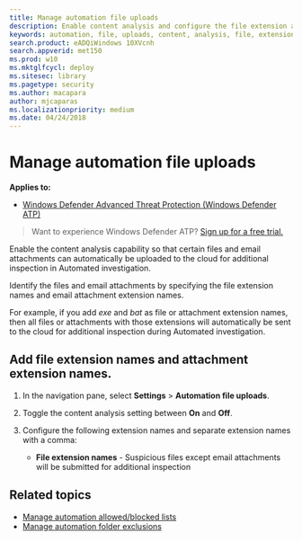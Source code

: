 ```yaml
---
title: Manage automation file uploads
description: Enable content analysis and configure the file extension and email attachment extensions that will be sumitted for analysis
keywords: automation, file, uploads, content, analysis, file, extension, email, attachment
search.product: eADQiWindows 10XVcnh
search.appverid: met150
ms.prod: w10
ms.mktglfcycl: deploy
ms.sitesec: library
ms.pagetype: security
ms.author: macapara
author: mjcaparas
ms.localizationpriority: medium
ms.date: 04/24/2018
---
```


# Manage automation file uploads

**Applies to:**


- [Windows Defender Advanced Threat Protection (Windows Defender ATP)](https://wincom.blob.core.windows.net/documents/Windows10_Commercial_Comparison.pdf)



>Want to experience Windows Defender ATP? [Sign up for a free trial.](https://www.microsoft.com/en-us/WindowsForBusiness/windows-atp?ocid=docs-wdatp-automationefileuploads-abovefoldlink)

Enable the content analysis capability so that certain files and email attachments can automatically be uploaded to the cloud for additional inspection in Automated investigation.

Identify the files and email attachments by specifying the file extension names and email attachment extension names. 

For example, if you add *exe* and *bat* as file or attachment extension names, then all files or attachments with those extensions will automatically be sent to the cloud for additional inspection during Automated investigation. 

## Add file extension names and attachment extension names.

1. In the navigation pane, select **Settings** > **Automation file uploads**. 

2. Toggle the content analysis setting between **On** and **Off**.

3. Configure the following extension names and separate extension names with a comma:
   - **File extension names** -  Suspicious files except email attachments will be submitted for additional inspection
  

## Related topics
- [Manage automation allowed/blocked lists](manage-automation-allowed-blocked-list-windows-defender-advanced-threat-protection.md)
- [Manage automation folder exclusions](manage-automation-folder-exclusions-windows-defender-advanced-threat-protection.md)